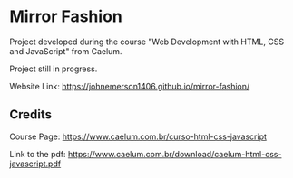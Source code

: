 # Mirror Fashion
Project developed during the course "Web Development with HTML, CSS and JavaScript" from Caelum.

Project still in progress.

Website Link: https://johnemerson1406.github.io/mirror-fashion/

## Credits
Course Page: https://www.caelum.com.br/curso-html-css-javascript

Link to the pdf: https://www.caelum.com.br/download/caelum-html-css-javascript.pdf
